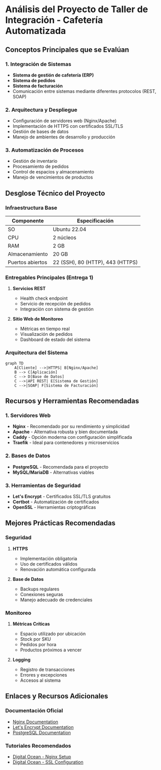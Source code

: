# Análisis del Proyecto de Taller de Integración - Cafetería Automatizada

## Conceptos Principales que se Evalúan

### 1. Integración de Sistemas

- **Sistema de gestión de cafetería (ERP)**
- **Sistema de pedidos**
- **Sistema de facturación**
- Comunicación entre sistemas mediante diferentes protocolos (REST, SOAP)

### 2. Arquitectura y Despliegue

- Configuración de servidores web (Nginx/Apache)
- Implementación de HTTPS con certificados SSL/TLS
- Gestión de bases de datos
- Manejo de ambientes de desarrollo y producción

### 3. Automatización de Procesos

- Gestión de inventario
- Procesamiento de pedidos
- Control de espacios y almacenamiento
- Manejo de vencimientos de productos

## Desglose Técnico del Proyecto

### Infraestructura Base

| Componente       | Especificación                   |
| ---------------- | -------------------------------- |
| SO               | Ubuntu 22.04                     |
| CPU              | 2 núcleos                        |
| RAM              | 2 GB                             |
| Almacenamiento   | 20 GB                            |
| Puertos abiertos | 22 (SSH), 80 (HTTP), 443 (HTTPS) |

### Entregables Principales (Entrega 1)

1. **Servicios REST**

   - Health check endpoint
   - Servicio de recepción de pedidos
   - Integración con sistema de gestión

2. **Sitio Web de Monitoreo**
   - Métricas en tiempo real
   - Visualización de pedidos
   - Dashboard de estado del sistema

### Arquitectura del Sistema

```mermaid
graph TD
    A[Cliente] -->|HTTPS| B[Nginx/Apache]
    B --> C[Aplicación]
    C --> D[Base de Datos]
    C -->|API REST| E[Sistema de Gestión]
    C -->|SOAP| F[Sistema de Facturación]
```

## Recursos y Herramientas Recomendadas

### 1. Servidores Web

- **Nginx** - Recomendado por su rendimiento y simplicidad
- **Apache** - Alternativa robusta y bien documentada
- **Caddy** - Opción moderna con configuración simplificada
- **Traefik** - Ideal para contenedores y microservicios

### 2. Bases de Datos

- **PostgreSQL** - Recomendada para el proyecto
- **MySQL/MariaDB** - Alternativas viables

### 3. Herramientas de Seguridad

- **Let's Encrypt** - Certificados SSL/TLS gratuitos
- **Certbot** - Automatización de certificados
- **OpenSSL** - Herramientas criptográficas

## Mejores Prácticas Recomendadas

### Seguridad

1. **HTTPS**

   - Implementación obligatoria
   - Uso de certificados válidos
   - Renovación automática configurada

2. **Base de Datos**
   - Backups regulares
   - Conexiones seguras
   - Manejo adecuado de credenciales

### Monitoreo

1. **Métricas Críticas**

   - Espacio utilizado por ubicación
   - Stock por SKU
   - Pedidos por hora
   - Productos próximos a vencer

2. **Logging**
   - Registro de transacciones
   - Errores y excepciones
   - Accesos al sistema

## Enlaces y Recursos Adicionales

### Documentación Oficial

- [Nginx Documentation](https://nginx.org/en/docs/)
- [Let's Encrypt Documentation](https://letsencrypt.org/docs/)
- [PostgreSQL Documentation](https://www.postgresql.org/docs/)

### Tutoriales Recomendados

- [Digital Ocean - Nginx Setup](https://www.digitalocean.com/community/tutorials/how-to-install-nginx-on-ubuntu-22-04)
- [Digital Ocean - SSL Configuration](https://www.digitalocean.com/community/tutorials/how-to-secure-nginx-with-let-s-encrypt-on-ubuntu-22-04)
